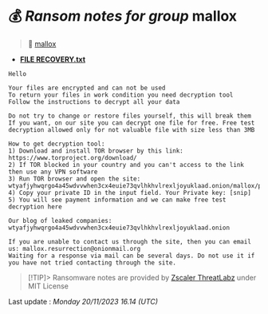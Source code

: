# 💰 _Ransom notes for group_ mallox
> 🔗 [mallox](group/mallox)
* **[FILE RECOVERY.txt](https://ransomware.live/ransomware_notes/mallox/FILE%20RECOVERY.txt)**

```
Hello

Your files are encrypted and can not be used
To return your files in work condition you need decryption tool
Follow the instructions to decrypt all your data

Do not try to change or restore files yourself, this will break them
If you want, on our site you can decrypt one file for free. Free test decryption allowed only for not valuable file with size less than 3MB

How to get decryption tool:
1) Download and install TOR browser by this link: https://www.torproject.org/download/
2) If TOR blocked in your country and you can't access to the link then use any VPN software
3) Run TOR browser and open the site: wtyafjyhwqrgo4a45wdvvwhen3cx4euie73qvlhkhvlrexljoyuklaad.onion/mallox/privateSignin
4) Copy your private ID in the input field. Your Private key: [snip]
5) You will see payment information and we can make free test decryption here

Our blog of leaked companies:
wtyafjyhwqrgo4a45wdvvwhen3cx4euie73qvlhkhvlrexljoyuklaad.onion

If you are unable to contact us through the site, then you can email us: mallox.resurrection@onionmail.org
Waiting for a response via mail can be several days. Do not use it if you have not tried contacting through the site.  

```


> [!TIP]> Ransomware notes are provided by [Zscaler ThreatLabz](https://github.com/threatlabz/ransomware_notes) under MIT License
> 




Last update : _Monday 20/11/2023 16.14 (UTC)_

